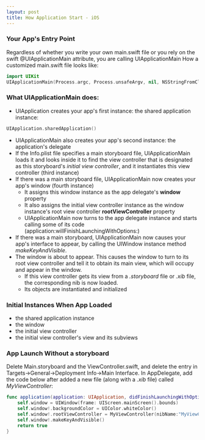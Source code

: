 ```yaml
---
layout: post
title: How Application Start - iOS
---
```


### Your App's Entry Point
Regardless of whether you write your own main.swift file or you rely on the swift @UIApplicationMain attribute, you are calling UIApplicationMain
How a customized main.swift file looks like:

```swift
import UIKit
UIApplicationMain(Process.argc, Process.unsafeArgv, nil, NSStringFromClass(AppDelegate))
```

### What UIApplicationMain does:
- UIApplication creates your app's first instance: the shared application instance:

```swift
UIApplication.sharedApplication()
```

- UIApplicationMain also creates your app's second instance: the application's delegate
- If the Info.plist file specifies a main storyboard file, UIApplicationMain loads it and looks inside it to find the view controller that is designated as this storyboard's _initial_ _view_ _controller_, and it instantiates this view controller (third instance)
- If there was a main storyboard file, UIApplicationMain now creates your app's window (fourth instance)
	* It assigns this window instance as the app delegate's **window** property
	* It also assigns the initial view controller instance as the window instance's root view controller **rootViewController** property
	- UIApplicationMain now turns to the app delegate instance and starts calling some of its code (application:willFinishLaunchingWithOptions:)
- If there was a main storyboard, UIApplicationMain now causes your app's interface to appear, by calling the UIWindow instance method _makeKeyAndVisible_.
- The window is about to appear. This causes the window to turn to its root view controller and tell it to obtain its main view, which will occupy and appear in the window. 
	* If this view controller gets its view from a _.storyboard_ file or _.xib_ file, the corresponding nib is now loaded.
	* Its objects are instantiated and initialized

### Initial Instances When App Loaded
- the shared application instance 
- the window 
- the initial view controller
- the initial view controller's view and its subviews

### App Launch Without a storyboard
Delete Main.storyboard and the ViewController.swift, and delete the entry in Targets->General->Deployment Info->Main Interface.
In AppDelegate, add the code below after added a new file (along with a _.xib_ file) called *MyViewController*:

```swift
func application(application: UIApplication, didFinishLaunchingWithOptions launchOptions: [NSObject : AnyObject]?) -> Bool {
    self.window = UIWindow(frame: UIScreen.mainScreen().bounds)
    self.window!.backgroundColor = UIColor.whiteColor()
    self.window!.rootViewController = MyViewController(nibName:"MyViewController", bundle: nil)
    self.window!.makeKeyAndVisible()
    return true
}
```
